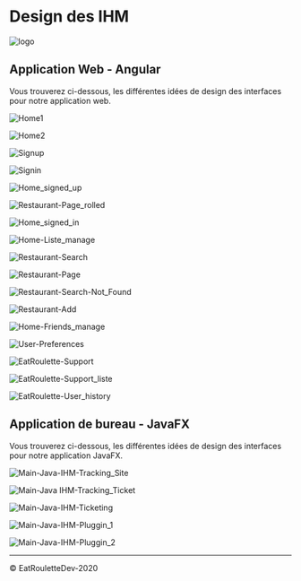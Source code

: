 # Design des IHM

![logo](../ressources/img/name/enrich/EatRoulette-large-logo-right-bordless.png)

## Application Web - Angular

Vous trouverez ci-dessous, les différentes idées de design des interfaces pour notre application web.

![Home1](../ressources/img/ihm/desgin_angular/HOME-1_2.png)

![Home2](../ressources/img/ihm/desgin_angular/HOME-2_2.png)

![Signup](../ressources/img/ihm/desgin_angular/SIGNUP.png)

![Signin](../ressources/img/ihm/desgin_angular/SIGNIN.png)

![Home_signed_up](../ressources/img/ihm/desgin_angular/Home-signed_up.png)

![Restaurant-Page_rolled](../ressources/img/ihm/desgin_angular/Restaurant-Page_rolled.png)

![Home_signed_in](../ressources/img/ihm/desgin_angular/Home-signed_in.png)

![Home-Liste_manage](../ressources/img/ihm/desgin_angular/Home-Liste_manage.png)

![Restaurant-Search](../ressources/img/ihm/desgin_angular/Restaurant-Search.png)

![Restaurant-Page](../ressources/img/ihm/desgin_angular/Restaurant-Page.png)

![Restaurant-Search-Not_Found](../ressources/img/ihm/desgin_angular/Restaurant-Search-Not_Found.png)

![Restaurant-Add](../ressources/img/ihm/desgin_angular/Restaurant-Add.png)

![Home-Friends_manage](../ressources/img/ihm/desgin_angular/Home-Friends_manage.png)

![User-Preferences](../ressources/img/ihm/desgin_angular/User-Preferences.png)

![EatRoulette-Support](../ressources/img/ihm/desgin_angular/EatRoulette-Support.png)

![EatRoulette-Support_liste](../ressources/img/ihm/desgin_angular/EatRoulette-Support_liste.png)

![EatRoulette-User_history](../ressources/img/ihm/desgin_angular/User-history.png)



## Application de bureau - JavaFX

Vous trouverez ci-dessous, les différentes idées de design des interfaces pour notre application JavaFX.

![Main-Java-IHM-Tracking_Site](../ressources/img/ihm/design_java/Main-Java-IHM-Tracking_Site.png)

![Main-Java IHM-Tracking_Ticket](../ressources/img/ihm/design_java/Main-Java-IHM-Tracking_Ticket.png)

![Main-Java-IHM-Ticketing](../ressources/img/ihm/design_java/Main-Java-IHM-Ticketing.png)

![Main-Java-IHM-Pluggin_1](../ressources/img/ihm/design_java/Main-Java-IHM-Pluggin_1.png)

![Main-Java-IHM-Pluggin_2](../ressources/img/ihm/design_java/Main-Java-IHM-Pluggin_2.png)



---

© EatRouletteDev-2020